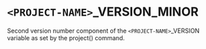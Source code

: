   

# ```<PROJECT-NAME>```_VERSION_MINOR  
Second version number component of the ```<PROJECT-NAME>```_VERSION
variable as set by the project() command.  


